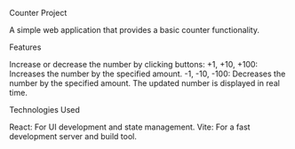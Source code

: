 Counter Project


A simple web application that provides a basic counter functionality.

Features


Increase or decrease the number by clicking buttons:
+1, +10, +100: Increases the number by the specified amount.
-1, -10, -100: Decreases the number by the specified amount.
The updated number is displayed in real time.

Technologies Used


React: For UI development and state management.
Vite: For a fast development server and build tool.
